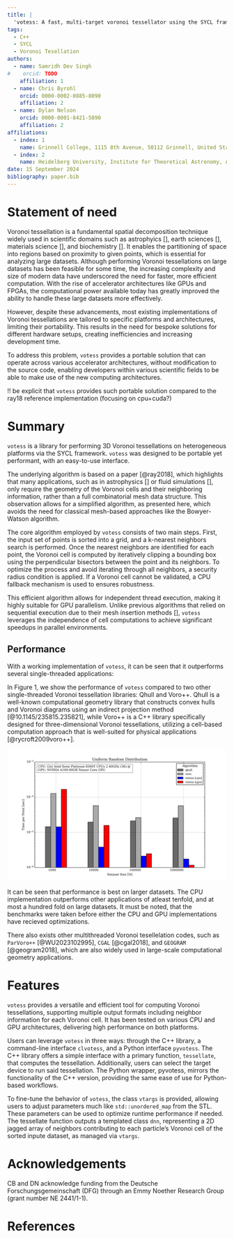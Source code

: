 ```yaml
---
title: |
  'votess: A fast, multi-target voronoi tessellator using the SYCL framework'
tags:
  - C++
  - SYCL
  - Voronoi Tesellation
authors:
  - name: Samridh Dev Singh
#    orcid: TODO
    affiliation: 1
  - name: Chris Byrohl
    orcid: 0000-0002-0885-8090
    affiliation: 2
  - name: Dylan Nelson
    orcid: 0000-0001-8421-5890
    affiliation: 2
affiliations:
  - index: 1
    name: Grinnell College, 1115 8th Avenue, 50112 Grinnell, United States of America
  - index: 2
    name: Heidelberg University, Institute for Theoretical Astronomy, Albert-Ueberle-Str. 2, 69120 Heidelberg, Germany
date: 15 September 2024
bibliography: paper.bib
---
```


# Statement of need

Voronoi tessellation is a fundamental spatial decomposition technique widely
used in scientific domains such as astrophyics [], earth sciences [], materials
science [], and biochemistry []. It enables the partitioning of space into
regions based on proximity to given points, which is essential for analyzing
large datasets. Although performing Voronoi tessellations on large datasets has
been feasible for some time, the increasing complexity and size of modern data
have underscored the need for faster, more efficient computation. With the rise
of accelerator architectures like GPUs and FPGAs, the computational power
available today has greatly improved the ability to handle these large datasets
more effectively.

However, despite these advancements, most existing implementations of Voronoi
tessellations are tailored to specific platforms and architectures, limiting
their portability. This results in the need for bespoke solutions for different
hardware setups, creating inefficiencies and increasing development time.

To address this problem, `votess` provides a portable solution that can
operate across various accelerator architectures, without modification to the
source code, enabling developers within various scientific fields to be able to
make use of the new computing architectures.
 
!! be explicit that `votess` provides such portable solution compared to the
ray18 reference implementation (focusing on cpu+cuda?)
 
# Summary
 
`votess` is a library for performing 3D Voronoi tessellations on heterogeneous
platforms via the SYCL framework. `votess` was designed to be portable yet
performant, with an easy-to-use interface.

The underlying algorithm is based on a paper [@ray2018], which highlights that
many applications, such as in astrophysics [] or fluid simulations [], only
require the geometry of the Voronoi cells and their neighboring information,
rather than a full combinatorial mesh data structure. This observation allows
for a simplified algorithm, as presented here, which avoids the need for
classical mesh-based approaches like the Bowyer-Watson algorithm.

The core algorithm employed by `votess` consists of two main steps. First, the
input set of points is sorted into a grid, and a k-nearest neighbors search is
performed. Once the nearest neighbors are identified for each point, the
Voronoi cell is computed by iteratively clipping a bounding box using the
perpendicular bisectors between the point and its neighbors. To optimize the
process and avoid iterating through all neighbors, a security radius condition
is applied. If a Voronoi cell cannot be validated, a CPU fallback mechanism is
used to ensures robustness.

This efficient algorithm allows for independent thread execution, making it
highly suitable for GPU parallelism. Unlike previous algorithms that relied on
sequential execution due to their mesh insertion methods [], `votess` leverages
the independence of cell computations to achieve significant speedups in
parallel environments.
 
## Performance

With a working implementation of `votess`, it can be seen that it outperforms
several single-threaded applications:

In Figure 1, we show the performance of `votess` compared to two other
single-threaded Voronoi tessellation libraries: Qhull and Voro++. Qhull is a
well-known computational geometry library that constructs convex hulls and
Voronoi diagrams using an indirect projection method [@10.1145/235815.235821],
while Voro++ is a C++ library specifically designed for three-dimensional
Voronoi tessellations, utilizing a cell-based computation approach that is
well-suited for physical applications [@rycroft2009voro++].

![](./bar.png)
 
It can be seen that performance is best on larger datasets. The CPU
implementation outperforms other applications of atleast tenfold, and at most a
hundred fold on large datasets. It must be noted, that the benchmarks were
taken before either the CPU and GPU implementations have recieved
optimizations.

There also exists other multithreaded Voronoi tesellelation codes, such as
`ParVoro++` [@WU2023102995], `CGAL` [@cgal2018], and `GEOGRAM` [@geogram2018],
which are also widely used in large-scale computational geometry applications.
 
# Features
 
`votess` provides a versatile and efficient tool for computing Voronoi
tessellations, supporting multiple output formats including neighbor
information for each Voronoi cell. It has been tested on various CPU and GPU
architectures, delivering high performance on both platforms.

Users can leverage `votess` in three ways: through the C++ library, a
command-line interface `clvotess`, and a Python interface `pyvotess`. The C++
library offers a simple interface with a primary function, `tessellate`, that
computes the tessellation. Additionally, users can select the target device
to run said tessellation. The Python wrapper, pyvotess, mirrors the
functionality of the C++ version, providing the same ease of use for
Python-based workflows.

To fine-tune the behavior of `votess`, the class `vtargs` is provided, allowing
users to adjust parameters much like `std::unordered_map` from the STL. These
parameters can be used to optimize runtime performance if needed. The
tessellate function outputs a templated class `dnn`, representing a 2D jagged
array of neighbors contributing to each particle’s Voronoi cell of the sorted
inpute dataset, as managed via `vtargs`.  

# Acknowledgements
 
CB and DN acknowledge funding from the Deutsche Forschungsgemeinschaft (DFG)
through an Emmy Noether Research Group (grant number NE 2441/1-1).
 
# References
